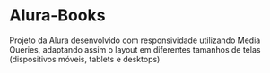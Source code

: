 # Alura-Books
Projeto da Alura desenvolvido com responsividade utilizando Media Queries, adaptando assim o layout em diferentes tamanhos de telas (dispositivos móveis, tablets e desktops)

